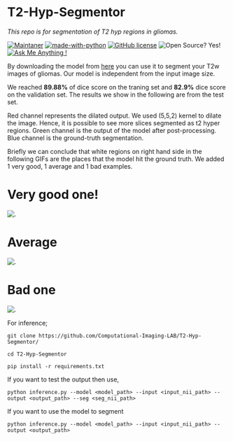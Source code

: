 # T2-Hyp-Segmentor
*This repo is for segmentation of T2 hyp regions in gliomas.*


[![Maintaner](https://img.shields.io/badge/maintainer-CIL-blue)](https://cil.boun.edu.tr)
[![made-with-python](https://img.shields.io/badge/Made%20with-Python-1f425f.svg)](https://www.python.org/)
[![GitHub license](https://img.shields.io/github/license/Naereen/StrapDown.js.svg)](https://github.com/Computational-Imaging-LAB/https://computational-imaging-lab.github.io/Identification-of-S100-using-T2-w-images-deep-learning-/blob/master/LICENSE)
![Open Source? Yes!](https://badgen.net/badge/Open%20Source%20%3F/Yes%21/blue?icon=github)
[![Ask Me Anything !](https://img.shields.io/badge/Ask%20me-anything-1abc9c.svg)](https://github.com/abdullahbas)


By downloading the model from [here](https://drive.google.com/file/d/1vfF-IE7fyxN1_Ld98NDFBCP6yt_p_Web/view?usp=sharing) you can use it to segment your T2w images of gliomas. Our model is independent from the input image size. 

We reached **89.88%** of dice score on the traning set and **82.9%** dice score on the validation set. The results we show in the following are from the test set. 

Red channel represents the dilated output. We used (5,5,2) kernel to dilate the image. Hence, it is possible to see more slices segmented as t2 hyper regions. 
Green channel is the output of the model after post-processing. 
Blue channel is the ground-truth segmentation.

Briefly we can conclude that white regions on right hand side in the following GIFs are the places that the model hit the ground truth. We added 1 very good, 1 average and 1 bad examples.

# Very good one!
![.](https://github.com/Computational-Imaging-LAB/T2-Hyp-Segmentor/blob/main/images/mG0012.gif)
# Average
![.](https://github.com/Computational-Imaging-LAB/T2-Hyp-Segmentor/blob/main/images/G0027.nii.gif)
# Bad one
![.](https://github.com/Computational-Imaging-LAB/T2-Hyp-Segmentor/blob/main/images/mG0023.gif)


For inference;

`git clone https://github.com/Computational-Imaging-LAB/T2-Hyp-Segmentor/`

`cd T2-Hyp-Segmentor`

`pip install -r requirements.txt`

If you want to test the output then use,

`python inference.py --model <model_path> --input <input_nii_path> --output <output_path> --seg <seg_nii_path>`

If you want to use the model to segment

`python inference.py --model <model_path> --input <input_nii_path> --output <output_path> `



